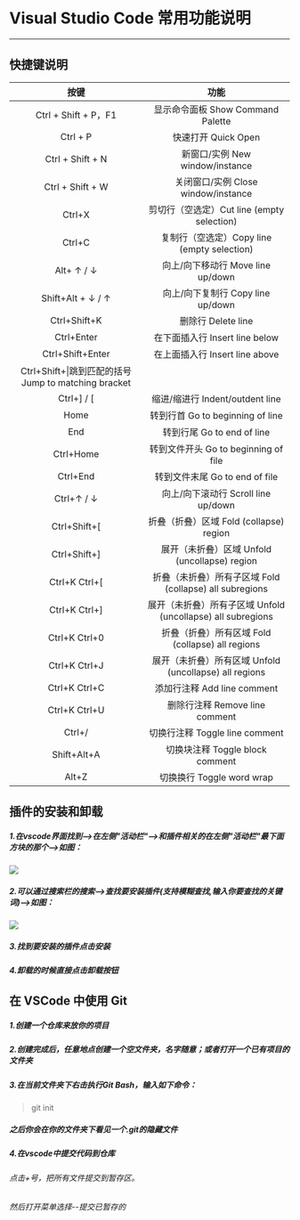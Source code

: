 # Visual Studio Code 常用功能说明
---
## 快捷键说明
**按键**|**功能**
:--:|:--:
Ctrl + Shift + P，F1|显示命令面板 Show Command Palette|
Ctrl + P|快速打开 Quick Open|
Ctrl + Shift + N|新窗口/实例 New window/instance|
Ctrl + Shift + W|关闭窗口/实例 Close window/instance|
Ctrl+X|剪切行（空选定）Cut line (empty selection)|
Ctrl+C|复制行（空选定）Copy line (empty selection)|
Alt+ ↑ / ↓|向上/向下移动行 Move line up/down|
Shift+Alt + ↓ / ↑|向上/向下复制行 Copy line up/down|
Ctrl+Shift+K|删除行 Delete line|
Ctrl+Enter|在下面插入行 Insert line below|
Ctrl+Shift+Enter|在上面插入行 Insert line above|
Ctrl+Shift+\\|跳到匹配的括号 Jump to matching bracket|
Ctrl+] / [|缩进/缩进行 Indent/outdent line|
Home|转到行首 Go to beginning of line|
End|转到行尾 Go to end of line|
Ctrl+Home|转到文件开头 Go to beginning of file|
Ctrl+End|转到文件末尾 Go to end of file|
Ctrl+↑ / ↓|向上/向下滚动行 Scroll line up/down|Alt+PgUp / PgDown向上/向下滚动页面 Scroll page up/down|
Ctrl+Shift+[|折叠（折叠）区域 Fold (collapse) region|
Ctrl+Shift+]|展开（未折叠）区域 Unfold (uncollapse) region|
Ctrl+K Ctrl+[|折叠（未折叠）所有子区域 Fold (collapse) all subregions|
Ctrl+K Ctrl+]|展开（未折叠）所有子区域 Unfold (uncollapse) all subregions|
Ctrl+K Ctrl+0|折叠（折叠）所有区域 Fold (collapse) all regions|
Ctrl+K Ctrl+J|展开（未折叠）所有区域 Unfold (uncollapse) all regions|
Ctrl+K Ctrl+C|添加行注释 Add line comment|
Ctrl+K Ctrl+U|删除行注释 Remove line comment|
Ctrl+/|切换行注释 Toggle line comment|
|Shift+Alt+A|切换块注释 Toggle block comment|
|Alt+Z|切换换行 Toggle word wrap|
## 插件的安装和卸载
##### 1.在vscode界面找到——>在左侧"活动栏"——>和插件相关的在左侧"活动栏"最下面方块的那个——>如图：
![](http://wx4.sinaimg.cn/mw690/006Dt8kyly1g6r48zl6iqj30cn0ep3yu.jpg)
##### 2.可以通过搜索栏的搜索——>查找要安装插件(支持模糊查找,输入你要查找的关键词)——>如图：
![](http://wx1.sinaimg.cn/mw690/006Dt8kyly1g6r4w07l1qj30cj0k5dgz.jpg)
##### 3.找到要安装的插件点击安装
##### 4.卸载的时候直接点击卸载按钮
## 在 VSCode 中使用 Git
##### 1.创建一个仓库来放你的项目
##### 2.创建完成后，任意地点创建一个空文件夹，名字随意；或者打开一个已有项目的文件夹
##### 3.在当前文件夹下右击执行Git Bash，输入如下命令：
> git init
##### 之后你会在你的文件夹下看见一个.git的隐藏文件
##### 4.在vscode中提交代码到仓库
###### 点击+号，把所有文件提交到暂存区。
###### 然后打开菜单选择--提交已暂存的
